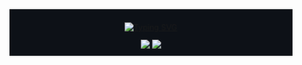 <div align="center" style="background-color: #0d1117; padding-block: 2%;">

  [![Typing SVG](https://readme-typing-svg.herokuapp.com/?color=bdf&size=35&center=true&vCenter=true&width=1000&font=Poppins&lines=Hello,+My+name+is+Anael+Barbosa;I'm+a+fullstack+developer;+Welcome+Home+(Sanitarium))](https://git.io/typing-svg)


  <img width="auto" src ="https://github-readme-stats.vercel.app/api?username=dvanael&show_icons=true&theme=radical&title_color=bdf&icon_color=8af&text_color=ddd&bg_color=0d1117&hide_border=true&hide=contribs,prs">
  <img width="auto" src ="https://github-readme-stats.vercel.app/api/top-langs/?username=dvanael&layout=compact&theme=radical&title_color=bdf&icon_color=8af&text_color=ddd&bg_color=0d1117&hide_border=true">

  <!-- <img src="https://github-readme-streak-stats.herokuapp.com?user=dvanael&theme=tokyonight-duo&hide_border=true&dates=DDDDDD&currStreakLabel=BBDDFF&sideNums=DDDDDD&ring=88AAFF&fire=88AAFF&currStreakNum=DDDDDD&sideLabels=BBDDFF" alt="GitHub Streak" /> -->
  
</div>
